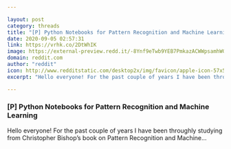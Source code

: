 ```yaml
---

layout: post
category: threads
title: "[P] Python Notebooks for Pattern Recognition and Machine Learning"
date: 2020-09-05 02:57:31
link: https://vrhk.co/2DtWhIK
image: https://external-preview.redd.it/-8Ynf9eTwb9YEB7PmkazACWWpsamhWG4zPyQDNPUUi4.jpg?width=761&height=398.429319372&auto=webp&crop=761:398.429319372,smart&s=83c39c99e9632871f61969caf1f2fc13a420bbdb
domain: reddit.com
author: "reddit"
icon: http://www.redditstatic.com/desktop2x/img/favicon/apple-icon-57x57.png
excerpt: "Hello everyone! For the past couple of years I have been throughly studying from Christopher Bishop’s book on Pattern Recognition and Machine..."

---
```


### [P] Python Notebooks for Pattern Recognition and Machine Learning

Hello everyone! For the past couple of years I have been throughly studying from Christopher Bishop’s book on Pattern Recognition and Machine...